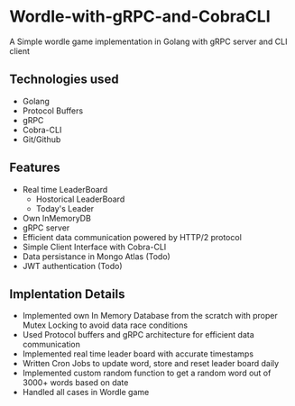 # Wordle-with-gRPC-and-CobraCLI

A Simple wordle game implementation in Golang with gRPC server and CLI client
## Technologies used
- Golang
- Protocol Buffers
- gRPC
- Cobra-CLI
- Git/Github
## Features
- Real time LeaderBoard
    - Hostorical LeaderBoard
    - Today's Leader
- Own InMemoryDB
- gRPC server
- Efficient data communication powered by HTTP/2 protocol
- Simple Client Interface with Cobra-CLI
- Data persistance in Mongo Atlas (Todo)
- JWT authentication (Todo)

## Implentation Details

- Implemented own In Memory Database from the scratch with proper Mutex Locking to avoid data race conditions
- Used Protocol buffers and gRPC architecture for efficient data communication
- Implemented real time leader board with accurate timestamps
- Written Cron Jobs to update word, store and reset leader board daily
- Implemented custom random function to get a random word out of 3000+ words based on date
- Handled all cases in Wordle game